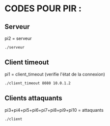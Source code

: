 # CODES POUR PIR : 

## Serveur

pi2 = serveur
```shell
./serveur
```


## Client timeout

pi1 = client_timeout (verifie l'état de la connexion)
```shell
./client_timeout 8080 10.0.1.2
```


## Clients attaquants

pi3+pi4+pi5+pi6+pi7+pi8+pi9+pi10 = attaquants

```shell
./client
```
